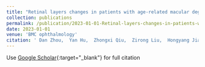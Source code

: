 ```yaml
---
title: "Retinal layers changes in patients with age-related macular degeneration treated with intravitreal anti-VEGF agents"
collection: publications
permalink: /publication/2023-01-01-Retinal-layers-changes-in-patients-with-age-related-macular-degeneration-treated-with-intravitreal-anti-VEGF-agents
date: 2023-01-01
venue: 'BMC ophthalmology'
citation: ' Dan Zhou,  Yan Hu,  Zhongxi Qiu,  Zirong Liu,  Hongyang Jiang,  Ryo Kawasaki,  Jiang Liu, &quot;Retinal layers changes in patients with age-related macular degeneration treated with intravitreal anti-VEGF agents.&quot; BMC ophthalmology, 2023.'
---
```

Use [Google Scholar](https://scholar.google.com/scholar?q=Retinal+layers+changes+in+patients+with+age+related+macular+degeneration+treated+with+intravitreal+anti+VEGF+agents){:target="_blank"} for full citation